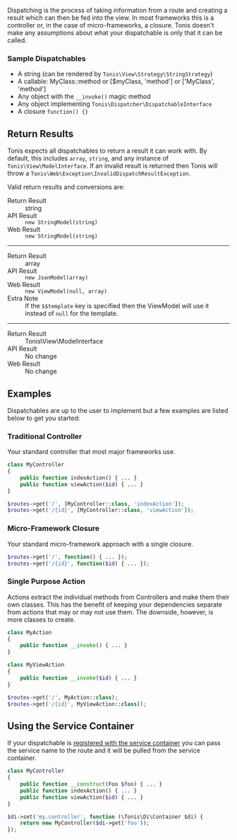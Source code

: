 Dispatching is the process of taking information from a route and creating a result which can then be fed into the view. 
In most frameworks this is a controller or, in the case of micro-frameworks, a closure. Tonis doesn't make any assumptions 
about what your dispatchable is only that it can be called.

### Sample Dispatchables

 * A string (can be rendered by `Tonis\View\Strategy\StringStrategy`)
 * A callable: MyClass::method or [$myClass, 'method'] or ['MyClass', 'method']
 * Any object with the `__invoke()` magic method
 * Any object implementing `Tonis\Dispatcher\DispatchableInterface`
 * A closure `function() {}`
 
Return Results
--------------

Tonis expects all dispatchables to return a result it can work with. By default, this includes `array`, `string`, and 
any instance of `Tonis\View\ModelInterface`. If an invalid result is returned then Tonis will throw a 
`Tonis\Web\Exception\InvalidDispatchResultException`.

Valid return results and conversions are:

<dl>
    <dt>Return Result</dt>
    <dd>string</dd>
    <dt>API Result</dt>
    <dd><code>new StringModel(string)</code></dd>
    <dt>Web Result</dt>
    <dd><code>new StringModel(string)</code></dd>
</dl>

----

<dl>
    <dt>Return Result</dt>
    <dd>array</dd>
    <dt>API Result</dt>
    <dd><code>new JsonModel(array)</code></dd>
    <dt>Web Result</dt>
    <dd><code>new ViewModel(null, array)</code></dd>
    <dt>Extra Note</dt>
    <dd>
        If the <code>$$template</code> key is specified then the ViewModel will use it instead of <code>null</code> for 
        the template.
    </dd>
</dl>

----

<dl>
    <dt>Return Result</dt>
    <dd>Tonis\View\ModelInterface</dd>
    <dt>API Result</dt>
    <dd>No change</dd>
    <dt>Web Result</dt>
    <dd>No change</dd>
</dl>

Examples
--------

Dispatchables are up to the user to implement but a few examples are listed below to get you started:

### Traditional Controller

Your standard controller that most major frameworks use.

```php
class MyController
{
    public function indexAction() { ... }
    public function viewAction($id) { ... }
}

$routes->get('/', [MyController::class, 'indexAction']);
$routes->get('/{id}', [MyController::class, 'viewAction']);
```

### Micro-Framework Closure

Your standard micro-framework approach with a single closure.

```php
$routes->get('/', function() { ... });
$routes->get('/{id}', function($id) { ... });
```

### Single Purpose Action

Actions extract the individual methods from Controllers and make them their own classes. This has the benefit of keeping
your dependencies separate from actions that may or may not use them. The downside, however, is more classes to create.

```php
class MyAction
{
    public function __invoke() { ... }
}

class MyViewAction
{
    public function __invoke($id) { ... }
}

$routes->get('/', MyAction::class);
$routes->get('/{id}', MyViewAction::class]);
```

Using the Service Container
---------------------------

If your dispatchable is [registered with the service container](/basics/services) you can pass the service name to the
route and it will be pulled from the service container.
 
```php
class MyController
{
    public function __construct(Foo $foo) { ... }
    public function indexAction() { ... }
    public function viewAction($id) { ... }
}

$di->set('my.controller', function (\Tonis\Di\Container $di) {
    return new MyController($di->get('foo'));
});
```
